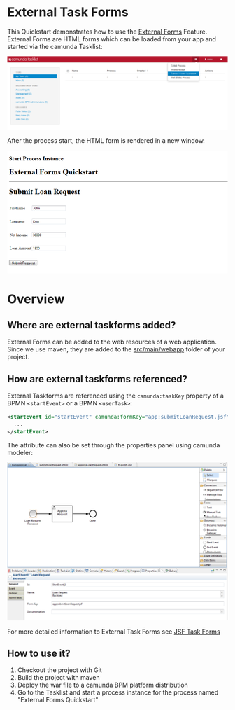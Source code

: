 # External Task Forms

This Quickstart demonstrates how to use the [External Forms](http://docs.camunda.org/latest/guides/user-guide/#tasklist-task-forms-external-task-forms) Feature. External Forms are HTML forms which can be loaded from your app and started via the camunda Tasklist:

![External Forms Tasklist Screenshot][1]

After the process start, the HTML form is rendered in a new window.

![External Forms Screenshot][2]

# Overview

## Where are external taskforms added?

External Forms can be added to the web resources of a web application. Since we use maven, they are added to the [src/main/webapp][4] folder of your project.

## How are external taskforms referenced?

External Taskforms are referenced using the `camunda:taskKey` property of a BPMN `<startEvent>` or a BPMN `<userTask>`:

```xml
<startEvent id="startEvent" camunda:formKey="app:submitLoanRequest.jsf" name="Loan Request Received">
  ...
</startEvent>
```

The attribute can also be set through the properties panel using camunda modeler:

![External Forms Screenshot Modeler][3]

For more detailed information to External Task Forms see [JSF Task Forms](http://docs.camunda.org/latest/real-life/how-to/#user-interface-jsf-task-forms)

## How to use it?

1. Checkout the project with Git
2. Build the project with maven
3. Deploy the war file to a camunda BPM platform distribution
4. Go to the Tasklist and start a process instance for the process named "External Forms Quickstart"

[1]: docs/screenshot-tasklist.png
[2]: docs/screenshot.png
[3]: docs/screenshot-modeler.png
[4]: src/main/webapp
